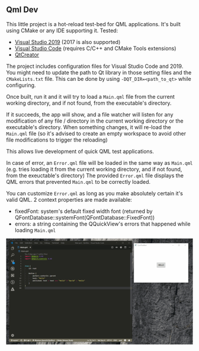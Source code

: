 Qml Dev
-------

This little project is a hot-reload test-bed for QML applications. It's built using CMake or any IDE supporting it.
Tested:

- [Visual Studio 2019](https://visualstudio.microsoft.com/vs/community/) (2017 is also supported)
- [Visual Studio Code](https://code.visualstudio.com/download) (requires C/C++ and CMake Tools extensions)
- [QtCreator](https://www.qt.io/download)

The project includes configuration files for Visual Studio Code and 2019. You might need to update the
path to Qt library in those setting files and the `CMakeLists.txt` file. This can be done by using
`-DQT_DIR=<path_to_qt>` while configuring.

Once built, run it and it will try to load a `Main.qml` file from the current working directory, and if not
found, from the executable's directory.

If it succeeds, the app will show, and a file watcher will listen for any modification of any file / directory
in the current working directory or the executable's directory. When something changes, it will re-load the `Main.qml`
file (so it's advised to create an empty workspace to avoid other file modifications to trigger the reloading)

This allows live development of quick QML test applications.

In case of error, an `Error.qml` file will be loaded in the same way as `Main.qml` (e.g. tries loading it
from the current working directory, and if not found, from the exeuctable's directory)
The provided `Error.qml` file displays the QML errors that prevented `Main.qml` to be correctly loaded.

You can customize `Error.qml` as long as you make absolutely certain it's valid QML. 2 context properties
are made available:

- fixedFont: system's default fixed width font (returned by QFontDatabase::systemFont(QFontDatabase::FixedFont))
- errors: a string containing the QQuickView's errors that happened while loading `Main.qml`

![demo](https://github.com/dcourtois/Images/raw/master/QmlDev/qmldev.gif)

